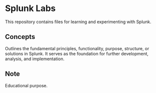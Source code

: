 # Splunk Labs

This repository contains files for learning and experimenting with Splunk.

## Concepts

Outlines the fundamental principles, functionality, purpose, structure, or solutions in Splunk. It serves as the foundation for further development, analysis, and implementation.

## Note

Educational purpose.
